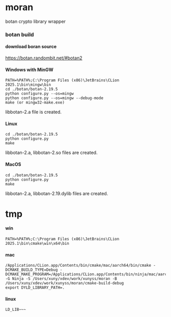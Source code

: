 # moran
botan crypto library wrapper

### botan build
#### download boran source
https://botan.randombit.net/#botan2
#### Windows with MinGW
```
PATH=%PATH%;C:\Program Files (x86)\JetBrains\CLion 2025.1\bin\mingw\bin
cd ./botan/botan-2.19.5
python configure.py --os=mingw
python configure.py --os=mingw --debug-mode
make (or mingw32-make.exe)
```
libbotan-2.a file is created.
#### Linux
```
cd ./botan/botan-2.19.5
python configure.py
make
```
libbotan-2.a, libbotan-2.so files are created.
#### MacOS
```
cd ./botan/botan-2.19.5
python configure.py
make
```
libbotan-2.a, libbotan-2.19.dylib files are created.

# tmp
#### win
```
PATH=%PATH%;C:\Program Files (x86)\JetBrains\CLion 2025.1\bin\cmake\win\x64\bin
```
#### mac
```
/Applications/CLion.app/Contents/bin/cmake/mac/aarch64/bin/cmake -DCMAKE_BUILD_TYPE=Debug -DCMAKE_MAKE_PROGRAM=/Applications/CLion.app/Contents/bin/ninja/mac/aarch64/ninja -G Ninja -S /Users/xuny/xdev/work/xunyss/moran -B /Users/xuny/xdev/work/xunyss/moran/cmake-build-debug
export DYLD_LIBRARY_PATH=.
```
#### linux
```
LD_LIB~~~
```
